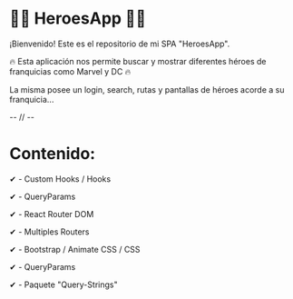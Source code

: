 # 🦸‍♂️ HeroesApp 🦸‍♀️

¡Bienvenido! Este es el repositorio de mi SPA "HeroesApp".

🔥 Esta aplicación nos permite buscar y mostrar diferentes héroes de franquicias como Marvel y DC 🔥

La misma posee un login, search, rutas y pantallas de héroes acorde a su franquicia...

-- // --

# Contenido:

✔ - Custom Hooks / Hooks

✔ - QueryParams

✔ - React Router DOM

✔ - Multiples Routers

✔ - Bootstrap / Animate CSS / CSS

✔ - QueryParams

✔ - Paquete "Query-Strings"

